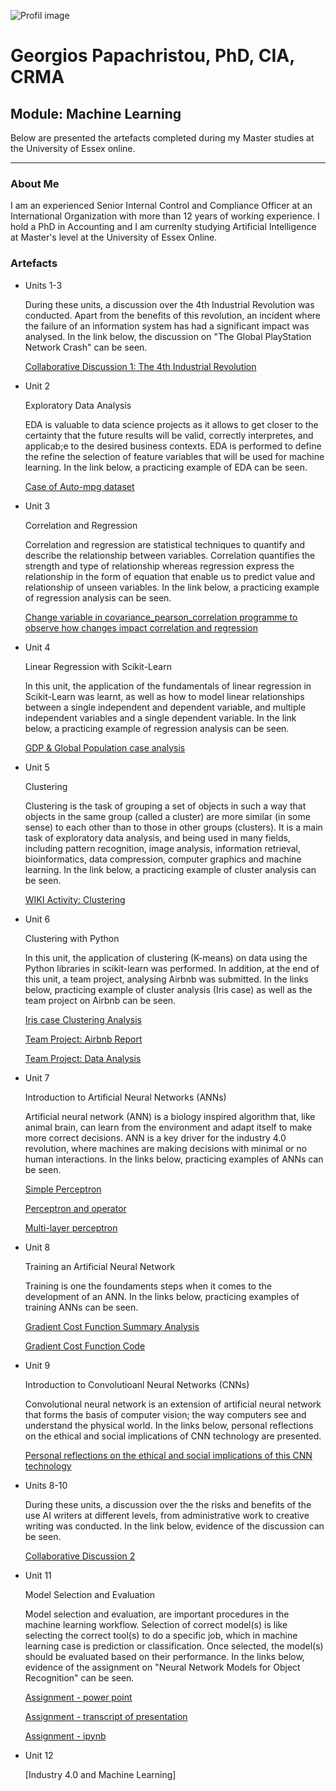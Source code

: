 

![Profil image](https://github.com/user-attachments/assets/9a96146c-3341-4200-9e11-3eee837d02ab)


# Georgios Papachristou, PhD, CIA, CRMA       

## Module: Machine Learning
   
   Below are presented the artefacts completed during my Master studies at the University of Essex online.

---

### About Me

I am an experienced Senior Internal Control and Compliance Officer at an International Organization with more than 12 years of working experience. I hold a PhD in Accounting and I am currenlty studying Artificial Intelligence at Master's level at the University of Essex Online.


### Artefacts

*   Units 1-3

    During these units, a discussion over the 4th Industrial Revolution was conducted. Apart from the benefits of this revolution, an incident where the failure of an information system has had a significant impact was analysed. In the link below, the discussion on "The Global PlayStation Network Crash" can be seen.

    [Collaborative Discussion 1: The 4th Industrial Revolution](https://github.com/GeorgiosPapachristou/Master-s-AI/blob/master/pdf/Discussion%20Forum%201_Units%201-3.pdf)
  
*   Unit 2
  
    Exploratory Data Analysis

    EDA is valuable to data science projects as it allows to get closer to the certainty that the future results will be valid, correctly interpretes, and applicab;e to the desired business contexts. EDA is performed to define the refine the selection of feature variables that will be used for machine learning. In the link below, a practicing example of EDA can be seen.

    [Case of Auto-mpg dataset](https://github.com/GeorgiosPapachristou/Master-s-AI/blob/master/pdf/EDA%20Unit%202.pdf)
  
*   Unit 3
  
    Correlation and Regression

    Correlation and regression are statistical techniques to quantify and describe the relationship between variables. Correlation quantifies the strength and type of relationship whereas regression express the relationship in the form of equation that enable us to predict value and relationship of unseen variables. In the link below, a practicing example of regression analysis can be seen. 

    [Change variable in covariance_pearson_correlation programme to observe how changes impact correlation and regression](https://github.com/GeorgiosPapachristou/Master-s-AI/blob/master/pdf/Covariance_Pearson_correlation.pdf)
  
*   Unit 4
  
    Linear Regression with Scikit-Learn

    In this unit, the application of the fundamentals of linear regression in Scikit-Learn was learnt, as well as how to model linear relationships between a single independent and dependent variable, and multiple independent variables and a single dependent variable. In the link below, a practicing example of regression analysis can be seen. 

    [GDP & Global Population case analysis](https://github.com/GeorgiosPapachristou/Master-s-AI/blob/master/pdf/GDP_and_Global_Population.ipynb)
  
*   Unit 5
  
    Clustering

    Clustering is the task of grouping a set of objects in such a way that objects in the same group (called a cluster) are more similar (in some sense) to each other than to those in other groups (clusters). It is a main task of exploratory data analysis, and being used in many fields, including pattern recognition, image analysis, information retrieval, bioinformatics, data compression, computer graphics and machine learning. In the link below, a practicing example of cluster analysis can be seen.

    [WIKI Activity: Clustering](https://github.com/GeorgiosPapachristou/Master-s-AI/blob/master/pdf/WIKI%20Activity_Clustering.pdf)
  
*   Unit 6
  
    Clustering with Python

    In this unit, the application of clustering (K-means) on data using the Python libraries in scikit-learn was performed. In addition, at the end of this unit, a team project, analysing Airbnb was submitted. In the links below, practicing example of cluster analysis (Iris case) as well as the team project on Airbnb can be seen.

    [Iris case Clustering Analysis](https://github.com/GeorgiosPapachristou/Master-s-AI/blob/master/pdf/Iris_clustering.ipynb)
    
    [Team Project: Airbnb Report](https://github.com/GeorgiosPapachristou/Master-s-AI/blob/master/pdf/ML%20assignment%20group%203%20report.pdf)
    
    [Team Project: Data Analysis](https://github.com/GeorgiosPapachristou/Master-s-AI/blob/master/pdf/data-analysis_Report.ipynb)
  
*   Unit 7

    Introduction to Artificial Neural Networks (ANNs)

    Artificial neural network (ANN) is a biology inspired algorithm that, like animal brain, can learn from the environment and adapt itself to make more correct decisions. ANN is a key driver for the industry 4.0 revolution, where machines are making decisions with minimal or no human interactions. In the links below, practicing examples of ANNs can be seen.

    [Simple Perceptron](https://github.com/GeorgiosPapachristou/Master-s-AI/blob/master/pdf/Unit07%20Ex1%20simple_perceptron.ipynb)

    [Perceptron and operator](https://github.com/GeorgiosPapachristou/Master-s-AI/blob/master/pdf/Unit07%20Ex2%20perceptron_AND_operator.ipynb)

    [Multi-layer perceptron](https://github.com/GeorgiosPapachristou/Master-s-AI/blob/master/pdf/Unit07%20Ex3%20multi-layer%20Perceptron.ipynb)
  
*   Unit 8
  
    Training an Artificial Neural Network

    Training is one the foundaments steps when it comes to the development of an ANN. In the links below, practicing examples of training ANNs can be seen.

    [Gradient Cost Function Summary Analysis](https://github.com/GeorgiosPapachristou/Master-s-AI/blob/master/pdf/Change%20on%20cost%20when%20changing%20iteration%20number%20and%20learning%20rate.pdf)

    [Gradient Cost Function Code](https://github.com/GeorgiosPapachristou/Master-s-AI/blob/master/pdf/Unit%208%20Iteration%20and%20learning%20rate%20impact%20on%20cost.ipynb)
      
*   Unit 9
  
    Introduction to Convolutioanl Neural Networks (CNNs)

    Convolutional neural network is an extension of artificial neural network that forms the basis of computer vision; the way computers see and understand the physical world. In the links below, personal reflections on the ethical and social implications of CNN technology are presented.

    [Personal reflections on the ethical and social implications of this CNN technology](https://github.com/GeorgiosPapachristou/Master-s-AI/blob/master/pdf/Personal%20thoughts%20on%20the%20ethical%20and%20social%20implications%20of%20this%20CNN%20technology.pdf)
  
*   Units 8-10

    During these units, a discussion over the the risks and benefits of the use AI writers at different levels, from administrative work to creative writing was conducted. In the link below, evidence of the discussion can be seen.
  
    [Collaborative Discussion 2](https://github.com/GeorgiosPapachristou/Master-s-AI/blob/master/pdf/Discussion%20Forum%202_Units%208-10.pdf)
  
*   Unit 11
  
    Model Selection and Evaluation

    Model selection and evaluation, are important procedures in the machine learning workflow. Selection of correct model(s) is like selecting the correct tool(s) to do a specific job, which in machine learning case is prediction or classification. Once selected, the model(s) should be evaluated based on their performance. In the links below, evidence of the assignment on "Neural Network Models for Object Recognition" can be seen.

    [Assignment - power point](https://github.com/GeorgiosPapachristou/Master-s-AI/blob/master/pdf/Assignment%2011.pdf)

    [Assignment - transcript of presentation](https://github.com/GeorgiosPapachristou/Master-s-AI/blob/master/pdf/Transcript%20of%20presentation.pdf)

    [Assignment - ipynb](https://github.com/GeorgiosPapachristou/Master-s-AI/blob/master/pdf/Unit11_model_Performance_Measurement.ipynb)
  
*   Unit 12
  
    [Industry 4.0 and Machine Learning]

